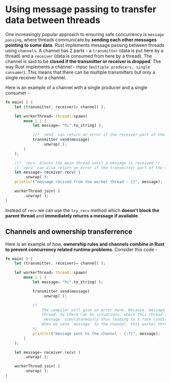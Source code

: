 # Using message passing to transfer data between threads

One increasingly popular approach to ensuring safe concurrency is `message passing`, where threads communicate by **sending each other messages pointing to some data**. Rust implements message passing between threads using `channels`.
A channel has 2 parts - a `transmitter` (data is put here by a thread) and a `receiver` (data is consumed from here by a thread). The channel is said to be **closed if the transmitter or receiver is dropped**.
The way Rust implements a channel - mpsc (`multiple producers, single consumer`). This means that there can be multiple transmitters but only a single receiver for a channel.

Here is an example of a channel with a single producer and a single consumer -
```rust
fn main( ) {
    let (transmitter, receiver)= channel( );

    let workerThread= thread::spawn(
        move | | {
            let message= "hi".to_string( );

            //* `send` can return an error if the receiver part of the channel has been dropped */
            transmitter.send(message)
                .unwrap( );
        }
    );

    //* `recv` blocks the main thread until a message is received */
    // `recv` can also return an error if the transmitter part of the channel is closed
    let message= receiver.recv( )
        .unwrap( );
    println!("message recived from the worker thread - {}", message);

    workerThread.join( )
        .unwrap( );
}
```

Instead of `recv` we can use the `try_recv` method which **doesn't block the parent thread** and **immediately returns a message if available**.

## Channels and ownership transferrence
Here is an example of how, **ownership rules and channels combine in Rust to prevent concurrency related runtime problems**. Consider this code -
```rust
fn main( ) {
    let (transmitter, receiver)= channel( );

    let workerThread= thread::spawn(
        move | | {
            let message= "hi".to_string( );

            transmitter.send(message)
                .unwrap( );

            /*
                The compiler will give an error here. Because `message` is sent to the channel and now can be consumed by another
                thread. So there can be situations, where this thread and the other thread can try to perform operations on
                `message` simulataneously thus leading to a race condition.
                When we send `message` to the channel, this worker thread loses the ownership.
            */
            println!("message sent to the channel - {:?}", message);
        }
    );

    let message= receiver.recv( )
        .unwrap( );

    workerThread.join( )
        .unwrap( );
}
```